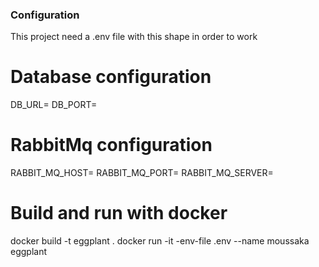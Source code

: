 ### Configuration

This project need a .env file with this shape in order to work

# Database configuration
DB_URL=
DB_PORT=

# RabbitMq configuration
RABBIT_MQ_HOST=
RABBIT_MQ_PORT=
RABBIT_MQ_SERVER=

# Build and run with docker
docker build -t eggplant .
docker run -it -env-file .env --name moussaka eggplant

